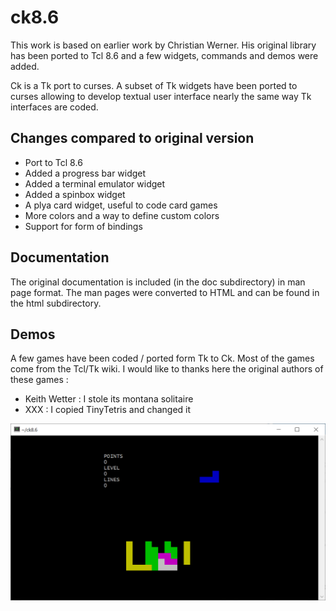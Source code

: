 # ck8.6
This work is based on earlier work by Christian Werner. His original library has been ported to Tcl 8.6 and a few widgets, commands and demos were added.

Ck is a Tk port to curses. A subset of Tk widgets have been ported to curses allowing to develop textual user interface nearly the same way Tk interfaces are coded.

## Changes compared to original version

 * Port to Tcl 8.6
 * Added a progress bar widget
 * Added a terminal emulator widget
 * Added a spinbox widget
 * A plya card widget, useful to code card games
 * More colors and a way to define custom colors
 * Support for <alt-key> form of bindings

## Documentation

The original documentation is included (in the doc subdirectory) in man page format. The man pages were converted to HTML and can be found in the html subdirectory.

## Demos

A few games have been coded / ported form Tk to Ck. Most of the games come from the Tcl/Tk wiki. I would like to thanks here the original authors of these games :
 * Keith Wetter : I stole its montana solitaire
 * XXX : I copied TinyTetris and changed it

![alt text](screenshots/tetris.png)
